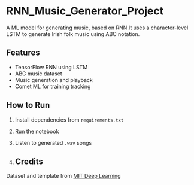 # RNN_Music_Generator_Project
A ML model for generating music, based on RNN.It uses a character-level LSTM to generate Irish folk music using ABC notation.

## Features
- TensorFlow RNN using LSTM
- ABC music dataset
- Music generation and playback
- Comet ML for training tracking

## How to Run
1. Install dependencies from `requirements.txt`
2. Run the notebook
3. Listen to generated `.wav` songs

4. ## Credits
Dataset and template from [MIT Deep Learning](http://introtodeeplearning.com/)
